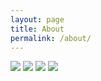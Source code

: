 ```yaml
---
layout: page
title: About
permalink: /about/
---
```


<img src="https://img.shields.io/badge/JavaScript-F7DF1E?style=flat-square&logo=JavaScript&logoColor=white"/>
<img src="https://img.shields.io/badge/React-61DAFB?style=flat-square&logo=React&logoColor=white"/>
<img src="https://img.shields.io/badge/Spring_Boot-#6DB33F?style=flat-square&logo=Spring_Boot&logoColor=white"/>
<img src="https://img.shields.io/badge/Spring%20Boot-%236DB33F?style=flat-square&logo=Spring_Boot&logoColor=white"/>
